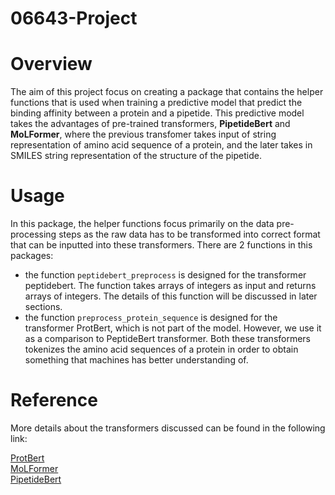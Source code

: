 06643-Project
==============

# Overview
The aim of this project focus on creating a package that contains the helper functions that is used when training a predictive model that predict the binding affinity between a protein and a pipetide. This predictive model takes the advantages of pre-trained transformers, **PipetideBert** and **MoLFormer**, where the previous transfomer takes input of string representation of amino acid sequence of a protein, and the later takes in SMILES string representation of the structure of the pipetide.

# Usage
In this package, the helper functions focus primarily on the data pre-processing steps as the raw data has to be transformed into correct format that can be inputted into these transformers. There are 2 functions in this packages:
- the function `peptidebert_preprocess` is designed for the transformer peptidebert. The function takes arrays of integers as input and returns arrays of integers. The details of this function will be discussed in later sections.
- the function `preprocess_protein_sequence` is designed for the transformer ProtBert, which is not part of the model. However, we use it as a comparison to PeptideBert transformer. Both these transformers tokenizes the amino acid sequences of a protein in order to obtain something that machines has better understanding of. 

# Reference
More details about the transformers discussed can be found in the following link:

[ProtBert](https://huggingface.co/Rostlab/prot_bert)  
[MoLFormer](https://huggingface.co/ibm/MoLFormer-XL-both-10pct)  
[PipetideBert](https://arxiv.org/pdf/2309.03099.pdf)
